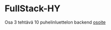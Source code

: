 # FullStack-HY

Osa 3 tehtävä 10 puhelinluettelon backend [osoite](https://puhelinluettelobackend-3jzi.onrender.com/)
